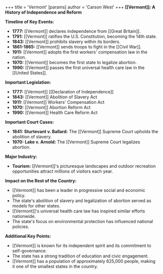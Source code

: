 +++
 title = 'Vermont'
[params]
	author = 'Carson West'
+++
**[[Vermont]]: A History of Independence and Reform**

**Timeline of Key Events:**

* **1777:** [[Vermont]] declares independence from [[Great Britain]].
* **1791:** [[Vermont]] ratifies the U.S. Constitution, becoming the 14th state.
* **1843:** [[Vermont]] prohibits slavery within its borders.
* **1861-1865:** [[Vermont]] sends troops to fight in the [[Civil War]].
* **1911:** [[Vermont]] adopts the first workers' compensation law in the nation.
* **1970:** [[Vermont]] becomes the first state to legalize abortion.
* **1990:** [[Vermont]] passes the first universal health care law in the [[United States]].

**Important Legislation:**

* **1777:** [[Vermont]] [[Declaration of Independence]]
* **1843:** [[Vermont]] Abolition of Slavery Act
* **1911:** [[Vermont]] Workers' Compensation Act
* **1970:** [[Vermont]] Abortion Reform Act
* **1990:** [[Vermont]] Health Care Reform Act

**Important Court Cases:**

* **1841:** **Sturtevant v. Ballard:** The [[Vermont]] Supreme Court upholds the abolition of slavery.
* **1970:** **Lake v. Arnold:** The [[Vermont]] Supreme Court legalizes abortion.

**Major Industry:**

* **Tourism:** [[Vermont]]'s picturesque landscapes and outdoor recreation opportunities attract millions of visitors each year.

**Impact on the Rest of the Country:**

* [[Vermont]] has been a leader in progressive social and economic policy.
* The state's abolition of slavery and legalization of abortion served as models for other states.
* [[Vermont]]'s universal health care law has inspired similar efforts nationwide.
* The state's focus on environmental protection has influenced national policies.

**Additional Key Points:**

* [[Vermont]] is known for its independent spirit and its commitment to self-governance.
* The state has a strong tradition of education and civic engagement.
* [[Vermont]] has a population of approximately 625,000 people, making it one of the smallest states in the country.